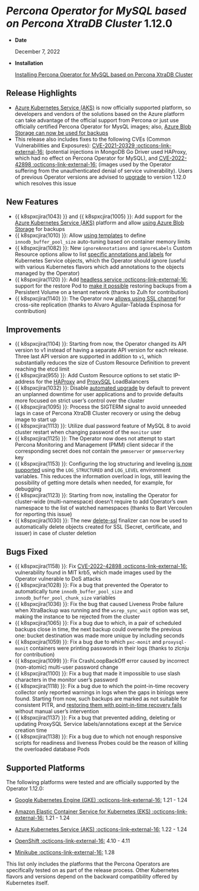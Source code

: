 # *Percona Operator for MySQL based on Percona XtraDB Cluster* 1.12.0

* **Date**

   December 7, 2022

* **Installation**

   [Installing Percona Operator for MySQL based on Percona XtraDB Cluster](../System-Requirements.md#installation-guidelines)

## Release Highlights

* [Azure Kubernetes Service (AKS)](../aks.md) is now officially supported platform, so developers and vendors of the solutions based on the Azure platform can take advantage of the official support from Percona or just use officially certified Percona Operator for MysQL images; also, [Azure Blob Storage can now be used for backups](../backups.md#backups-scheduled-azure)
* This release also includes fixes to the following CVEs (Common Vulnerabilities and Exposures): [CVE-2021-20329 :octicons-link-external-16:](https://nvd.nist.gov/vuln/detail/CVE-2021-20329) (potential injections in MongoDB Go Driver used HAProxy, which had no effect on Percona Operator for MySQL), and  [CVE-2022-42898 :octicons-link-external-16:](https://access.redhat.com/security/cve/CVE-2022-42898) (images used by the Operator suffering from the unauthenticated denial of service vulnerability). Users of previous Operator versions are advised to [upgrade](../update.md) to version 1.12.0 which resolves this issue

## New Features

* {{ k8spxcjira(1043) }} and {{ k8spxcjira(1005) }}: Add support for the [Azure Kubernetes Service (AKS)](../aks.md) platform and allow [using Azure Blob Storage](../backups.md#backups-scheduled-azure) for backups
* {{ k8spxcjira(1010) }}: Allow [using templates](../options.md#auto-tuning-mysql-options) to define `innodb_buffer_pool_size` auto-tuning based on container memory limits
* {{ k8spxcjira(1082) }}: New `ignoreAnnotations` and `ignoreLabels` Custom Resource options allow to list [specific annotations and labels](../annotations.md) for Kubernetes Service objects, which the Operator should ignore (useful with various Kubernetes flavors which add annotations to the objects managed by the Operator)
* {{ k8spxcjira(1120) }}: Add [headless service :octicons-link-external-16:](https://kubernetes.io/docs/concepts/services-networking/service/#headless-services) support for the restore Pod to [make it possible](../backups.md#backups-headless-service) restoring backups from a Persistent Volume on a tenant network (thanks to Zulh for contribution)
* {{ k8spxcjira(1140) }}: The Operator now [allows using SSL channel](../replication.md#replication-ssl) for cross-site replication (thanks to Alvaro Aguilar-Tablada Espinosa for contribution)

## Improvements

* {{ k8spxcjira(1104) }}: Starting from now, the Operator changed its API version to v1 instead of having a separate API version for each release. Three last API version are supported in addition to `v1`, which substantially reduces the size of Custom Resource Definition to prevent reaching the etcd limit
* {{ k8spxcjira(955) }}: Add Custom Resource options to set static IP-address for the [HAProxy](../operator.md#haproxy-loadbalancerip) and [ProxySQL](../operator.md#proxysql-loadbalancerip) LoadBalancers
* {{ k8spxcjira(1032) }}: Disable [automated upgrade](../update.md#operator-update-smartupdates) by default to prevent an unplanned downtime for user applications and to provide defaults more focused on strict user’s control over the cluster
* {{ k8spxcjira(1095) }}: Process the SIGTERM signal to avoid unneeded lags in case of Percona XtraDB Cluster recovery or using the debug image to start up
* {{ k8spxcjira(1113) }}: Utilize dual password feature of MySQL 8 to avoid cluster restart when changing password of the `monitor` user
* {{ k8spxcjira(1125) }}: The Operator now does not attempt to start Percona Monitoring and Management (PMM) client sidecar if the corresponding secret does not contain the `pmmserver` or `pmmserverkey` key
* {{ k8spxcjira(1153) }}: Configuring the log structuring and leveling [is now supported](../debug.md#changing-logs-representation) using the `LOG_STRUCTURED` and `LOG_LEVEL` environment variables. This reduces the information overload in logs, still leaving the possibility of getting more details when needed, for example, for debugging
* {{ k8spxcjira(1123) }}: Starting from now, installing the Operator for cluster-wide (multi-namespace) doesn’t require to add Operator’s own namespace to the list of watched namespaces (thanks to Bart Vercoulen for reporting this issue)
* {{ k8spxcjira(1030) }}: The new [delete-ssl](../operator.md#finalizers-delete-ssl) finalizer can now be used to automatically delete objects created for SSL (Secret, certificate, and issuer) in case of cluster deletion

## Bugs Fixed

* {{ k8spxcjira(1158) }}: Fix [CVE-2022-42898 :octicons-link-external-16:](https://access.redhat.com/security/cve/CVE-2022-42898) vulnerability found in MIT krb5, which made images used by the Operator vulnerable to DoS attacks
* {{ k8spxcjira(1028) }}: Fix a bug that prevented the Operator to automatically tune `innodb_buffer_pool_size` and `innodb_buffer_pool_chunk_size` variables
* {{ k8spxcjira(1036) }}: Fix the bug that caused Liveness Probe failure when XtraBackup was running and the `wsrep_sync_wait` option was set, making the instance to be rejected from the cluster
* {{ k8spxcjira(1065) }}: Fix a bug due to which, in a pair of scheduled backups close in time, the next backup could overwrite the previous one: bucket destination was made more unique by including seconds
* {{ k8spxcjira(1059) }}: Fix a bug due to which `pxc-monit` and `proxysql-monit` containers were printing passwords in their logs (thanks to zlcnju for contribution)
* {{ k8spxcjira(1099) }}: Fix CrashLoopBackOff error caused by incorrect (non-atomic) multi-user password change
* {{ k8spxcjira(1100) }}: Fix a bug that made it impossible to use slash characters in the monitor user’s password
* {{ k8spxcjira(1118) }}: Fix a bug due to which the point-in-time recovery collector only reported  warnings in logs when the gaps in binlogs were found. Starting from now, such backups are marked as not suitable for consistent PITR, and [restoring them with point-in-time recovery fails](../backups.md#backup-pitr-binlog-gaps) without manual user’s intervention
* {{ k8spxcjira(1137) }}: Fix a bug that prevented adding, deleting or updating ProxySQL Service labels/annotations except at the Service creation time
* {{ k8spxcjira(1138) }}: Fix a bug due to which not enough responsive scripts for readiness and liveness Probes could be the reason of killing the overloaded database Pods

## Supported Platforms

The following platforms were tested and are officially supported by the Operator
1.12.0:

* [Google Kubernetes Engine (GKE) :octicons-link-external-16:](https://cloud.google.com/kubernetes-engine) 1.21 - 1.24

* [Amazon Elastic Container Service for Kubernetes (EKS) :octicons-link-external-16:](https://aws.amazon.com) 1.21 - 1.24

* [Azure Kubernetes Service (AKS) :octicons-link-external-16:](https://azure.microsoft.com/en-us/services/kubernetes-service/) 1.22 - 1.24

* [OpenShift :octicons-link-external-16:](https://www.redhat.com/en/technologies/cloud-computing/openshift) 4.10 - 4.11

* [Minikube :octicons-link-external-16:](https://minikube.sigs.k8s.io/docs/) 1.28

This list only includes the platforms that the Percona Operators are specifically tested on as part of the release process. Other Kubernetes flavors and versions depend on the backward compatibility offered by Kubernetes itself.
